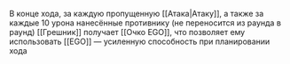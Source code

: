 В конце хода, за каждую пропущенную [[Атака|Атаку]], а также за каждые 10 урона нанесённые противнику (не переносится из раунда в раунд) [[Грешник]] получает [[Очко EGO]], что позволяет ему использовать [[EGO]] — усиленную способность при планировании хода
